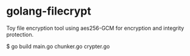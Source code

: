 # golang-filecrypt
Toy file encryption tool using aes256-GCM for encryption and integrity protection.

$ go build main.go chunker.go  crypter.go

